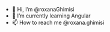 - 👋 Hi, I’m @roxanaGhimisi
- 🌱 I’m currently learning Angular
- 📫 How to reach me @roxana.ghimisi

<!---
roxanaGhimisi/roxanaGhimisi is a ✨ special ✨ repository because its `README.md` (this file) appears on your GitHub profile.
You can click the Preview link to take a look at your changes.
--->
